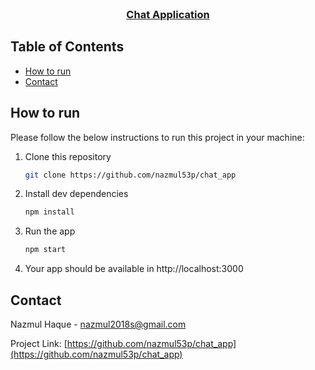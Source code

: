 

<!-- PROJECT LOGO -->
<br />
<p align="center">
  <h3 align="center">
  <a href="https://github.com/nazmul53p/raw_node_project">Chat Application </a>
  </h3>

<!-- TABLE OF CONTENTS -->

## Table of Contents

- [How to run](#how-to-run)
- [Contact](#contact)

<!-- HOW TO RUN -->

## How to run

Please follow the below instructions to run this project in your machine:

1. Clone this repository
   ```sh
   git clone https://github.com/nazmul53p/chat_app
   ```
2. Install dev dependencies
   ```sh
   npm install
   ```
3. Run the app
   ```sh
   npm start
   ```
4. Your app should be available in http://localhost:3000

<!-- CONTACT -->

## Contact

Nazmul Haque - [nazmul2018s@gmail.com](mailto:nazmul2018s@gmail.com)

Project Link: [https://github.com/nazmul53p/chat_app](https://github.com/nazmul53p/chat_app)

<!-- MARKDOWN LINKS & IMAGES -->

[linkedin-shield]: https://www.linkedin.com/in/nazmul-haque-020010194/
